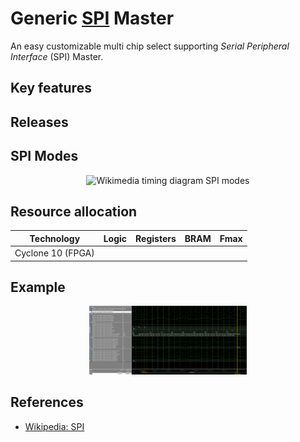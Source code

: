 # Generic [SPI](https://en.wikipedia.org/wiki/Serial_Peripheral_Interface) Master

An easy customizable multi chip select supporting _Serial Peripheral Interface_ (SPI) Master.


## Key features


## Releases



## SPI Modes

<center><img src="https://upload.wikimedia.org/wikipedia/commons/thumb/b/b6/SPI_timing_diagram.svg/2000px-SPI_timing_diagram.svg.png" height="50%" width="50%" alt="Wikimedia timing diagram SPI modes" title="SPI modes timing diagram" /></center>


## Resource allocation

| Technology        | Logic | Registers | BRAM | Fmax   |
| ----------------- | ----- | --------- | ---- | ------ |
| Cyclone 10 (FPGA) |       |           |      |        |


## Example


<center><img src="https://github.com/akaeba/generic-spi-master/blob/master/doc/readme/spi_master_hc594_hc165_access.png" height="50%" width="50%" alt="SPI master interfaces shift register HC594 and HC165 and one data byte is transferred" title="SPI master interfaces shift register HC594 and HC165" /></center>


## References

 * [Wikipedia: SPI](https://en.wikipedia.org/wiki/Serial_Peripheral_Interface)
